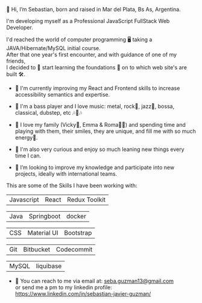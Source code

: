  👋 Hi, I’m Sebastian, born and raised in Mar del Plata, Bs As, Argentina. 
  
  I'm developing myself as a Professional JavaScript FullStack Web Developer.
  
  I'd reached the world of computer programming 🖥 taking a JAVA/Hibernate/MySQL initial course.  
  After that one year's first encounter, and with guidance of one of my friends, <br />
  I decided to 📖 start learning the foundations 🧱 on to which web site's are built 🛠. 

- 🌱 I'm currently improving my React and Frontend skills to increase accessibility semantics and expertise.
- 🎸 I'm a bass player and I love music: metal, rock🎸, jazz🎺, bossa, classical, dubstep, etc 🎶🥁🎶
- 🧡 I love my family (Vicky🦸‍, Emma & Roma🐶🐶) and spending time and playing with them, their smiles, they are unique, and fill me with so much energy🔋.
- 👀 I'm also very curious and enjoy so much leaning new things every time I can.

- 💞️ I’m looking to improve my knowledge and participate into new projects, ideally with international teams.


This are some of the Skills I have been working with:

<table>
<tr>
 <td>Javascript</td>
 <td>React</td> 
 <td>Redux Toolkit</td> 
</tr>

<table>
<tr>
<td>Java</td>
<td>Springboot</td>
<td>docker</td>
</tr>
</table>

<table>
<tr>
<td>CSS</td>
<td>Material UI</td>
<td>Bootstrap</td>
</tr>
</table>

<table>
<tr>
<td>Git</td>
<td>Bitbucket</td>
<td>Codecommit</td>
</tr>
</table>

<table>
 <tr>
  <td>MySQL</td>
  <td>liquibase</td>
 </tr>
</table>

- 📧 You can reach to me via email at: seba.guzman13@gmail.com <br/> or send me a pm to my linkedin profile: https://www.linkedin.com/in/sebastian-javier-guzman/
